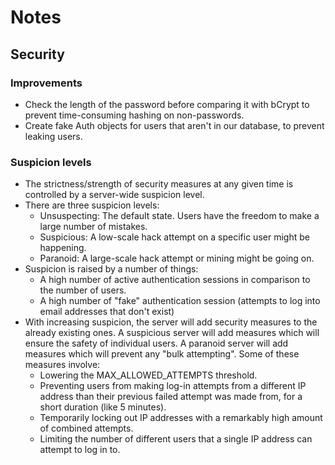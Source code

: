 # Notes

## Security

### Improvements

* Check the length of the password before comparing it with bCrypt to prevent time-consuming
  hashing on non-passwords.
* Create fake Auth objects for users that aren't in our database, to prevent leaking users.

### Suspicion levels

* The strictness/strength of security measures at any given time is controlled by a
  server-wide suspicion level.
* There are three suspicion levels:
  * Unsuspecting: The default state. Users have the freedom to make a large number of mistakes.
  * Suspicious: A low-scale hack attempt on a specific user might be happening.
  * Paranoid: A large-scale hack attempt or mining might be going on.
* Suspicion is raised by a number of things:
  * A high number of active authentication sessions in comparison to the number of users.
  * A high number of "fake" authentication session (attempts to log into email addresses that don't exist)
* With increasing suspicion, the server will add security measures to the already existing
  ones. A suspicious server will add measures which will ensure the safety of individual
  users. A paranoid server will add measures which will prevent any "bulk attempting".
  Some of these measures involve:
  * Lowering the MAX_ALLOWED_ATTEMPTS threshold.
  * Preventing users from making log-in attempts from a different IP address than their
    previous failed attempt was made from, for a short duration (like 5 minutes).
  * Temporarily locking out IP addresses with a remarkably high amount of combined attempts.
  * Limiting the number of different users that a single IP address can attempt to log in to.
